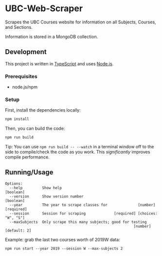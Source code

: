 # UBC-Web-Scraper

Scrapes the UBC Courses website for information on all Subjects, Courses, and Sections.

Information is stored in a MongoDB collection.

## Development

This project is written in [TypeScript](http://typescript.org/) and uses
[Node.js](https://nodejs.org).

### Prerequisites

- node.js/npm

### Setup

First, install the dependencies locally:

```bash
npm install
```

Then, you can build the code:

```bash
npm run build
```

Tip: You can use `npm run build -- --watch` in a terminal window off to the side to
compile/check the code as you work. This *significantly* improves compile
performance.

## Running/Usage

```
Options:
  --help         Show help                                             [boolean]
  --version      Show version number                                   [boolean]
  --year         The year to scrape classes for              [number] [required]
  --session      Session for scraping             [required] [choices: "W", "S"]
  --maxSubjects  Only scrape this many subjects; good for testing
                                                           [number] [default: 2]
```

Example: grab the last two courses worth of 2019W data:

`npm run start --year 2019 --session W --max-subjects 2`
